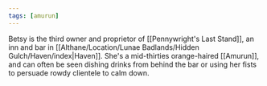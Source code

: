 ```yaml
---
tags: [amurun]
---
```


Betsy is the third owner and proprietor of [[Pennywright's Last Stand]], an inn and bar in [[Althane/Location/Lunae Badlands/Hidden Gulch/Haven/index|Haven]]. She's a mid-thirties orange-haired [[Amurun]], and can often be seen dishing drinks from behind the bar or using her fists to persuade rowdy clientele to calm down.
